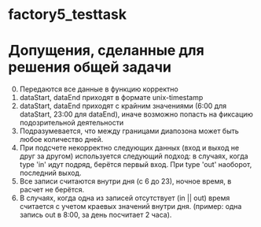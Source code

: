 # factory5_testtask

# Допущения, сделанные для решения общей задачи
0. Передаются все данные в функцию корректно 
1. dataStart, dataEnd приходят в формате unix-timestamp
2. dataStart, dataEnd приходят с крайним значениями (6:00 для dataStart, 23:00 для dataEnd), иначе возможно попасть на фиксацию подозрительной деятельности
3. Подразумевается, что между границами диапозона может быть любое количество дней.
4. При подсчете некорректно следующих данных (вход и выход не друг за другом) используется следующий подход: в случаях, когда type 'in' идут подряд, берётся первый вход. При type 'out' наоборот, последний выход.
5. Все записи считаются внутри дня (с 6 до 23), ночное время, в расчет не берётся.
6. В случаях, когда одна из записей отсутствует (in || out) время считается с учетом краевых значений внутри дня. (пример: одна запись out в 8:00, за день посчитает 2 часа). 
